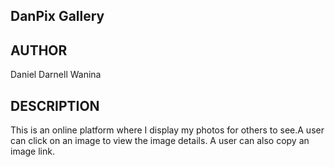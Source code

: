 ## DanPix Gallery

## AUTHOR
Daniel Darnell Wanina

## DESCRIPTION
This is an online platform where I display my photos for others to see.A user can click on an image to view the image details. A user can also copy an image link.